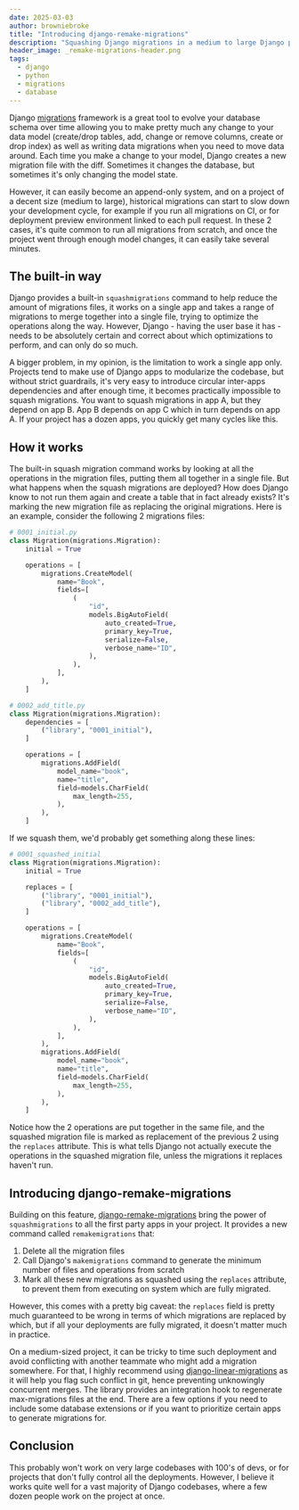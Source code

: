 ```yaml
---
date: 2025-03-03
author: browniebroke
title: "Introducing django-remake-migrations"
description: "Squashing Django migrations in a medium to large Django project can be tedious and error-prone. Introducing a pluggable Django app to make it quick and easy."
header_image: _remake-migrations-header.png
tags:
  - django
  - python
  - migrations
  - database
---
```


Django [migrations](https://docs.djangoproject.com/en/stable/topics/migrations/) framework is a great tool to evolve your database schema over time allowing you to make pretty much any change to your data model (create/drop tables, add, change or remove columns, create or drop index) as well as writing data migrations when you need to move data around. Each time you make a change to your model, Django creates a new migration file with the diff. Sometimes it changes the database, but sometimes it's only changing the model state.

However, it can easily become an append-only system, and on a project of a decent size (medium to large), historical migrations can start to slow down your development cycle, for example if you run all migrations on CI, or for deployment preview environment linked to each pull request. In these 2 cases, it's quite common to run all migrations from scratch, and once the project went through enough model changes, it can easily take several minutes.

## The built-in way

Django provides a built-in `squashmigrations` command to help reduce the amount of migrations files, it works on a single app and takes a range of migrations to merge together into a single file, trying to optimize the operations along the way. However, Django - having the user base it has - needs to be absolutely certain and correct about which optimizations to perform, and can only do so much.

A bigger problem, in my opinion, is the limitation to work a single app only. Projects tend to make use of Django apps to modularize the codebase, but without strict guardrails, it's very easy to introduce circular inter-apps dependencies and after enough time, it becomes practically impossible to squash migrations. You want to squash migrations in app A, but they depend on app B. App B depends on app C which in turn depends on app A. If your project has a dozen apps, you quickly get many cycles like this.

## How it works

The built-in squash migration command works by looking at all the operations in the migration files, putting them all together in a single file. But what happens when the squash migrations are deployed? How does Django know to not run them again and create a table that in fact already exists? It's marking the new migration file as replacing the original migrations. Here is an example, consider the following 2 migrations files:

```python
# 0001_initial.py
class Migration(migrations.Migration):
    initial = True

    operations = [
        migrations.CreateModel(
            name="Book",
            fields=[
                (
                    "id",
                    models.BigAutoField(
                        auto_created=True,
                        primary_key=True,
                        serialize=False,
                        verbose_name="ID",
                    ),
                ),
            ],
        ),
    ]

# 0002_add_title.py
class Migration(migrations.Migration):
    dependencies = [
        ("library", "0001_initial"),
    ]

    operations = [
        migrations.AddField(
            model_name="book",
            name="title",
            field=models.CharField(
                max_length=255,
            ),
        ),
    ]
```

If we squash them, we'd probably get something along these lines:

```python {5-8}
# 0001_squashed_initial
class Migration(migrations.Migration):
    initial = True

    replaces = [
        ("library", "0001_initial"),
        ("library", "0002_add_title"),
    ]

    operations = [
        migrations.CreateModel(
            name="Book",
            fields=[
                (
                    "id",
                    models.BigAutoField(
                        auto_created=True,
                        primary_key=True,
                        serialize=False,
                        verbose_name="ID",
                    ),
                ),
            ],
        ),
        migrations.AddField(
            model_name="book",
            name="title",
            field=models.CharField(
                max_length=255,
            ),
        ),
    ]
```

Notice how the 2 operations are put together in the same file, and the squashed migration file is marked as replacement of the previous 2 using the `replaces` attribute. This is what tells Django not actually execute the operations in the squashed migration file, unless the migrations it replaces haven't run.

## Introducing django-remake-migrations

Building on this feature, [django-remake-migrations](https://github.com/browniebroke/django-remake-migrations) bring the power of `squashmigrations` to all the first party apps in your project. It provides a new command called `remakemigrations` that:

1. Delete all the migration files
2. Call Django's `makemigrations` command to generate the minimum number of files and operations from scratch
3. Mark all these new migrations as squashed using the `replaces` attribute, to prevent them from executing on system which are fully migrated.

However, this comes with a pretty big caveat: the `replaces` field is pretty much guaranteed to be wrong in terms of which migrations are replaced by which, but if all your deployments are fully migrated, it doesn't matter much in practice.

On a medium-sized project, it can be tricky to time such deployment and avoid conflicting with another teammate who might add a migration somewhere. For that, I highly recommend using [django-linear-migrations](https://github.com/adamchainz/django-linear-migrations) as it will help you flag such conflict in git, hence preventing unknowingly concurrent merges. The library provides an integration hook to regenerate max-migrations files at the end. There are a few options if you need to include some database extensions or if you want to prioritize certain apps to generate migrations for.

## Conclusion

This probably won't work on very large codebases with 100's of devs, or for projects that don't fully control all the deployments. However, I believe it works quite well for a vast majority of Django codebases, where a few dozen people work on the project at once.
